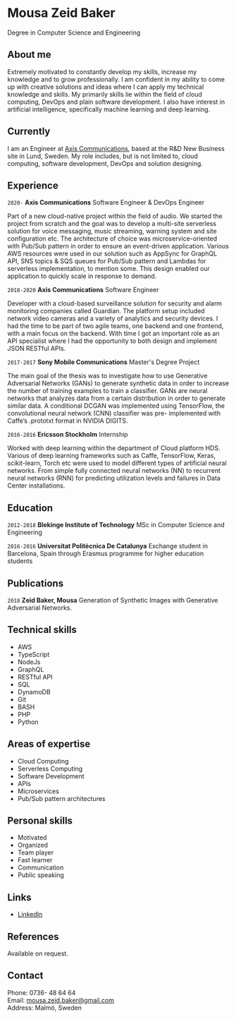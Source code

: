 # Mousa Zeid Baker
Degree in Computer Science and Engineering

## About me
Extremely motivated to constantly develop my skills, increase my knowledge
and to grow professionally. I am confident in my ability to come up with
creative solutions and ideas where I can apply my technical knowledge and
skills. My primarily skills lie within the field of cloud computing, DevOps
and plain software development. I also have interest in artificial
intelligence, specifically machine learning and deep learning.

## Currently

I am an Engineer at [Axis Communications](http://www.axis.com/), based at the
R&D New Business site in Lund, Sweden. My role includes, but is not limited
to, cloud computing, software development, DevOps and solution designing.

## Experience
`2020-` __Axis Communications__ Software Engineer & DevOps Engineer

Part of a new cloud-native project within the field of audio. We started the
project from scratch and the goal was to develop a multi-site serverless
solution for voice messaging, music streaming, warning system and site
configuration etc. The architecture of choice was microservice-oriented with
Pub/Sub pattern in order to ensure an event-driven application. Various AWS
resources were used in our solution such as AppSync for GraphQL API, SNS
topics & SQS queues for Pub/Sub pattern and Lambdas for serverless
implementation, to mention some. This design enabled our application to
quickly scale in response to demand.

`2018-2020` __Axis Communications__ Software Engineer

Developer with a cloud-based surveillance solution for security and alarm
monitoring companies called Guardian. The platform setup included network
video cameras and a variety of analytics and security devices. I had the time
to be part of two agile teams, one backend and one frontend, with a main
focus on the backend. With time I got an important role as an API specialist
where I had the opportunity to both design and implement JSON RESTful APIs.

`2017-2017` __Sony Mobile Communications__ Master's Degree Project

The main goal of the thesis was to investigate how to use Generative
Adversarial Networks (GANs) to generate synthetic data in order to increase
the number of training examples to train a classifier. GANs are neural
networks that analyzes data from a certain distribution in order to generate
similar data. A conditional DCGAN was implemented using TensorFlow, the
convolutional neural network (CNN) classifier was pre- implemented with
Caffe’s .prototxt format in NVIDIA DIGITS.

`2016-2016` __Ericsson Stockholm__ Internship

Worked with deep learning within the department of Cloud platform HDS.
Various of deep learning frameworks such as Caffe, TensorFlow, Keras,
scikit-learn, Torch etc were used to model different types of artificial
neural networks. From simple fully connected neural networks (NN) to
recurrent neural networks (RNN) for predicting utilization levels and
failures in Data Center installations.

## Education

`2012-2018` __Blekinge Institute of Technology__ MSc in Computer Science and
Engineering

`2016-2016` __Universitat Politècnica De Catalunya__ Exchange student in Barcelona,
Spain through Erasmus programme for higher education students


## Publications

<!-- ### Thesis -->
`2018` __Zeid Baker, Mousa__ Generation of Synthetic Images with Generative
Adversarial Networks.


## Technical skills

* AWS
* TypeScript
* NodeJs
* GraphQL
* RESTful API
* SQL
* DynamoDB
* Git
* BASH
* PHP
* Python

## Areas of expertise

* Cloud Computing
* Serverless Computing
* Software Development
* APIs
* Microservices
* Pub/Sub pattern architectures

## Personal skills
* Motivated
* Organized
* Team player
* Fast learner
* Communication
* Public speaking

## Links 
* [LinkedIn](https://www.linkedin.com/in/mousazeidbaker/)

## References

Available on request.

## Contact
Phone: 0736- 48 64 64  
Email: mousa.zeid.baker@gmail.com  
Address: Malmö, Sweden
